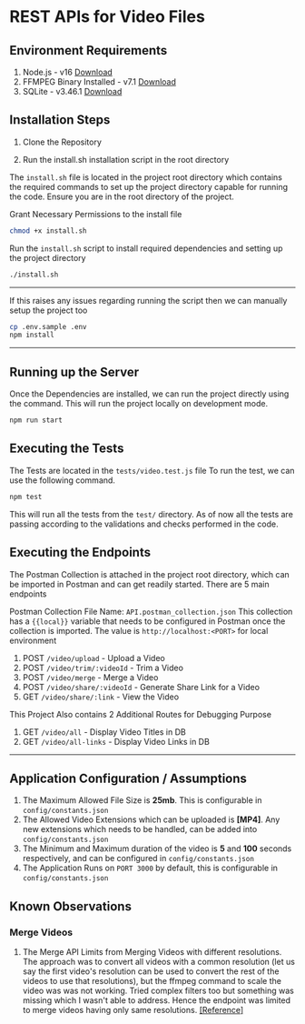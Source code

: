 # REST APIs for Video Files

## Environment Requirements

1. Node.js - v16 [Download](https://nodejs.org/en/download/package-manager)
2. FFMPEG Binary Installed - v7.1 [Download](https://www.ffmpeg.org/download.html)
3. SQLite - v3.46.1 [Download](https://www.sqlite.org/download.html)

## Installation Steps

1. Clone the Repository

2. Run the install.sh installation script in the root directory

The `install.sh` file is located in the project root directory which contains the required commands to set up the project directory capable for running the code. Ensure you are in the root directory of the project.

Grant Necessary Permissions to the install file

```sh
chmod +x install.sh
```

Run the `install.sh` script to install required dependencies and setting up the project directory

```sh
./install.sh
```

---

If this raises any issues regarding running the script then we can manually setup the project too

```sh
cp .env.sample .env
npm install
```

---

## Running up the Server

Once the Dependencies are installed, we can run the project directly
using the command. This will run the project locally on development mode.

```sh
npm run start
```

## Executing the Tests

The Tests are located in the `tests/video.test.js` file
To run the test, we can use the following command.

```sh
npm test
```

This will run all the tests from the `test/` directory. As of now all the tests are passing according to the validations and checks performed in the code.

## Executing the Endpoints

The Postman Collection is attached in the project root directory, which can be imported in Postman and can get readily started. There are 5 main endpoints

Postman Collection File Name: `API.postman_collection.json`
This collection has a `{{local}}` variable that needs to be configured in Postman once the collection is imported. The value is `http://localhost:<PORT>` for local environment

1. POST `/video/upload` - Upload a Video
2. POST `/video/trim/:videoId` - Trim a Video
3. POST `/video/merge` - Merge a Video
4. POST `/video/share/:videoId` - Generate Share Link for a Video
5. GET `/video/share/:link` - View the Video

This Project Also contains 2 Additional Routes for Debugging Purpose

1. GET `/video/all` - Display Video Titles in DB
2. GET `/video/all-links` - Display Video Links in DB

---

## Application Configuration / Assumptions

1. The Maximum Allowed File Size is **25mb**. This is configurable in `config/constants.json`
2. The Allowed Video Extensions which can be uploaded is **[MP4]**. Any new extensions which needs to be handled, can be added into `config/constants.json`
3. The Minimum and Maximum duration of the video is **5** and **100** seconds respectively, and can be configured in `config/constants.json`
4. The Application Runs on `PORT 3000` by default, this is configurable in `config/constants.json`

## Known Observations

### Merge Videos

1. The Merge API Limits from Merging Videos with different resolutions. The approach was to convert all videos with a common resolution (let us say the first video's resolution can be used to convert the rest of the videos to use that resolutions), but the ffmpeg command to scale the video was was not working. Tried complex filters too but something was missing which I wasn't able to address. Hence the endpoint was limited to merge videos having only same resolutions. [[Reference]](https://stackoverflow.com/questions/57862495/how-to-run-this-complex-filter-in-fluent-ffmpeg)
